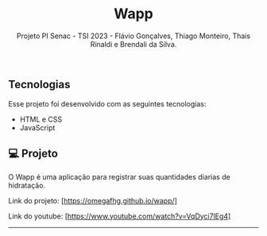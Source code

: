 <h1 align="center"> Wapp </h1>

<p align="center">
Projeto PI Senac - TSI 2023 - Flávio Gonçalves, Thiago Monteiro, Thais Rinaldi e Brendali da Silva. <br/>
</p>




<br>



## Tecnologias

Esse projeto foi desenvolvido com as seguintes tecnologias:

- HTML e CSS
- JavaScript

## 💻 Projeto

O Wapp é uma aplicação para registrar suas quantidades diarias de hidratação.

Link do projeto: [https://omegafhg.github.io/wapp/]

Link do youtube: [https://www.youtube.com/watch?v=VqDyci7lEg4]

---
